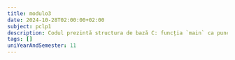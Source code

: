 ```yaml
---
title: modulo3
date: 2024-10-28T02:00:00+02:00
subject: pclp1
description: Codul prezintă structura de bază C: funcția `main` ca punct de intrare, includerea `stdio.h` pentru I/O standard și `printf` pentru afișarea textului. `return 0` indică succes.
tags: []
uniYearAndSemester: 11
---
```


